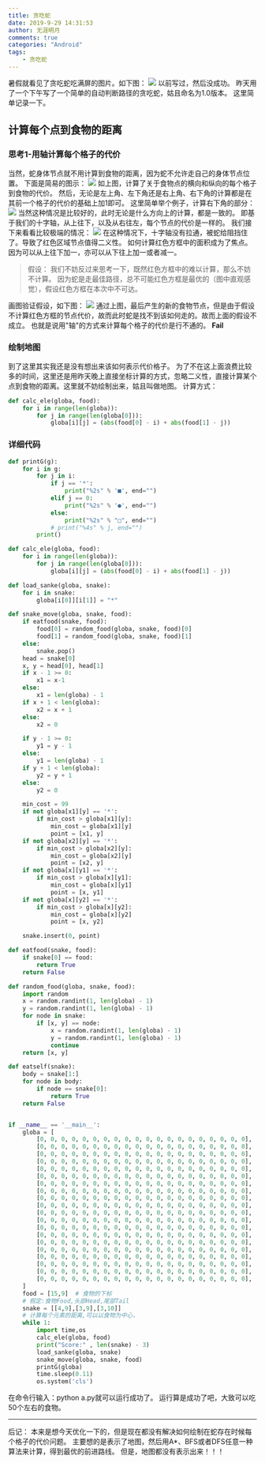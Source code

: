 ```yaml
---
title: 贪吃蛇
date: 2019-9-29 14:31:53
author: 无涯明月
comments: true
categories: "Android"
tags: 
    - 贪吃蛇
---
```

暑假就看见了贪吃蛇吃满屏的图片。如下图：
<img src="/images/201909/20140228083107155.gif">
以前写过，然后没成功。
昨天用了一个下午写了一个简单的自动判断路径的贪吃蛇，姑且命名为1.0版本。
这里简单记录一下。
## 计算每个点到食物的距离
### 思考1-用轴计算每个格子的代价
当然，蛇身体节点就不用计算到食物的距离，因为蛇不允许走自己的身体节点位置。
下面是简易的图示：
<img src="/images/201909/2019-09-29_142915.png">
如上图，计算了关于食物点的横向和纵向的每个格子到食物的代价。
然后，无论是左上角、左下角还是右上角、右下角的计算都是在其前一个格子的代价的基础上加1即可。
这里简单举个例子，计算右下角的部分：
<img src="/images/201909/2019-09-29_150556.png">
当然这种情况是比较好的，此时无论是什么方向上的计算，都是一致的。
即基于我们的十字轴，从上往下，以及从右往左，每个节点的代价是一样的。
我们接下来看看比较极端的情况：
<img src="/images/201909/2019-09-29_152615.png">
在这种情况下，十字轴没有拉通，被蛇给阻挡住了。导致了红色区域节点值得二义性。
如何计算红色方框中的面积成为了焦点。因为可以从上往下加一，亦可以从下往上加一或者减一。
>假设：
>我们不妨反过来思考一下，既然红色方框中的难以计算，那么不妨不计算。
因为蛇是走最佳路径，总不可能红色方框是最优的（图中直观感觉），假设红色方框在本次中不可达。

画图验证假设，如下图：
<img src="/images/201909/2019929182108.png">
通过上图，最后产生的新的食物节点，但是由于假设不计算红色方框的节点代价，故而此时蛇是找不到该如何走的。故而上面的假设不成立。
也就是说用"轴"的方式来计算每个格子的代价是行不通的。
**Fail**

### 绘制地图
到了这里其实我还是没有想出来该如何表示代价格子。
为了不在这上面浪费比较多的时间，这里还是用昨天晚上直接坐标计算的方式，忽略二义性，直接计算某个点到食物的距离。这里就不妨绘制出来，姑且叫做地图。
计算方式：
``` python
def calc_ele(globa, food):
    for i in range(len(globa)):
        for j in range(len(globa[0])):
            globa[i][j] = (abs(food[0] - i) + abs(food[1] - j))
```

### 详细代码
``` python
def printG(g):
    for i in g:
        for j in i:
            if j == '*':
                print("%2s" % '■', end="")
            elif j == 0:
                print("%2s" % '●', end="")
            else:
                print("%2s" % "□", end="")
            # print("%4s" % j, end="")
        print()

def calc_ele(globa, food):
    for i in range(len(globa)):
        for j in range(len(globa[0])):
            globa[i][j] = (abs(food[0] - i) + abs(food[1] - j))

def load_sanke(globa, snake):
    for i in snake:
        globa[i[0]][i[1]] = "*"

def snake_move(globa, snake, food):
    if eatfood(snake, food):
        food[0] = random_food(globa, snake, food)[0]
        food[1] = random_food(globa, snake, food)[1]
    else:
        snake.pop()
    head = snake[0]
    x, y = head[0], head[1]
    if x - 1 >= 0:
        x1 = x-1
    else:
        x1 = len(globa) - 1
    if x + 1 < len(globa):
        x2 = x + 1
    else:
        x2 = 0

    if y - 1 >= 0:
        y1 = y - 1
    else:
        y1 = len(globa) - 1
    if y + 1 < len(globa):
        y2 = y + 1
    else:
        y2 = 0

    min_cost = 99
    if not globa[x1][y] == '*':
        if min_cost > globa[x1][y]:
            min_cost = globa[x1][y]
            point = [x1, y]
    if not globa[x2][y] == '*':
        if min_cost > globa[x2][y]:
            min_cost = globa[x2][y]
            point = [x2, y]
    if not globa[x][y1] == '*':
        if min_cost > globa[x][y1]:
            min_cost = globa[x][y1]
            point = [x, y1]
    if not globa[x][y2] == '*':
        if min_cost > globa[x][y2]:
            min_cost = globa[x][y2]
            point = [x, y2]

    snake.insert(0, point)

def eatfood(snake, food):
    if snake[0] == food:
        return True
    return False

def random_food(globa, snake, food):
    import random
    x = random.randint(1, len(globa) - 1)
    y = random.randint(1, len(globa) - 1)
    for node in snake:
        if [x, y] == node:
            x = random.randint(1, len(globa) - 1)
            y = random.randint(1, len(globa) - 1)
            continue
    return [x, y]

def eatself(snake):
    body = snake[1:]
    for node in body:
        if node == snake[0]:
            return True
    return False


if __name__ == '__main__':
    globa = [
        [0, 0, 0, 0, 0, 0, 0, 0, 0, 0, 0, 0, 0, 0, 0, 0, 0, 0, 0, 0],
        [0, 0, 0, 0, 0, 0, 0, 0, 0, 0, 0, 0, 0, 0, 0, 0, 0, 0, 0, 0],
        [0, 0, 0, 0, 0, 0, 0, 0, 0, 0, 0, 0, 0, 0, 0, 0, 0, 0, 0, 0],
        [0, 0, 0, 0, 0, 0, 0, 0, 0, 0, 0, 0, 0, 0, 0, 0, 0, 0, 0, 0],
        [0, 0, 0, 0, 0, 0, 0, 0, 0, 0, 0, 0, 0, 0, 0, 0, 0, 0, 0, 0],
        [0, 0, 0, 0, 0, 0, 0, 0, 0, 0, 0, 0, 0, 0, 0, 0, 0, 0, 0, 0],
        [0, 0, 0, 0, 0, 0, 0, 0, 0, 0, 0, 0, 0, 0, 0, 0, 0, 0, 0, 0],
        [0, 0, 0, 0, 0, 0, 0, 0, 0, 0, 0, 0, 0, 0, 0, 0, 0, 0, 0, 0],
        [0, 0, 0, 0, 0, 0, 0, 0, 0, 0, 0, 0, 0, 0, 0, 0, 0, 0, 0, 0],
        [0, 0, 0, 0, 0, 0, 0, 0, 0, 0, 0, 0, 0, 0, 0, 0, 0, 0, 0, 0],
        [0, 0, 0, 0, 0, 0, 0, 0, 0, 0, 0, 0, 0, 0, 0, 0, 0, 0, 0, 0],
        [0, 0, 0, 0, 0, 0, 0, 0, 0, 0, 0, 0, 0, 0, 0, 0, 0, 0, 0, 0],
        [0, 0, 0, 0, 0, 0, 0, 0, 0, 0, 0, 0, 0, 0, 0, 0, 0, 0, 0, 0],
        [0, 0, 0, 0, 0, 0, 0, 0, 0, 0, 0, 0, 0, 0, 0, 0, 0, 0, 0, 0],
        [0, 0, 0, 0, 0, 0, 0, 0, 0, 0, 0, 0, 0, 0, 0, 0, 0, 0, 0, 0],
        [0, 0, 0, 0, 0, 0, 0, 0, 0, 0, 0, 0, 0, 0, 0, 0, 0, 0, 0, 0],
        [0, 0, 0, 0, 0, 0, 0, 0, 0, 0, 0, 0, 0, 0, 0, 0, 0, 0, 0, 0],
        [0, 0, 0, 0, 0, 0, 0, 0, 0, 0, 0, 0, 0, 0, 0, 0, 0, 0, 0, 0],
        [0, 0, 0, 0, 0, 0, 0, 0, 0, 0, 0, 0, 0, 0, 0, 0, 0, 0, 0, 0],
        [0, 0, 0, 0, 0, 0, 0, 0, 0, 0, 0, 0, 0, 0, 0, 0, 0, 0, 0, 0],
    ]
    food = [15,9]  # 食物的下标
    # 假定:食物Food,头部Head,尾部Tail
    snake = [[4,9],[3,9],[3,10]]
    # 计算每个元素的距离,可以以食物为中心，
    while 1:
        import time,os
        calc_ele(globa, food)
        print("Score:" , len(snake) - 3)
        load_sanke(globa, snake)
        snake_move(globa, snake, food)
        printG(globa)
        time.sleep(0.11)
        os.system('cls')
```

在命令行输入：python a.py就可以运行成功了。
运行算是成功了吧，大致可以吃50个左右的食物。


---
后记：
本来是想今天优化一下的，但是现在都没有解决如何绘制在蛇存在时候每个格子的代价问题。
主要想的是表示了地图，然后用A*、BFS或者DFS任意一种算法来计算，得到最优的前进路线。
但是，地图都没有表示出来！！！







